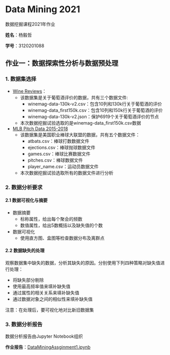 # Data Mining 2021
数据挖掘课程2021年作业

**姓名**：杨毅哲

**学号**：3120201088

## 作业一：数据探索性分析与数据预处理

### 1. 数据集选择

- [Wine Reviews](https://www.kaggle.com/zynicide/wine-reviews)：
  - 该数据集是关于葡萄酒评价的数据，共有三个数据文件:
    - winemag-data-130k-v2.csv：包含10列和130k行关于葡萄酒的评价
    - winemag-data_first150k.csv：包含10列和150k行关于葡萄酒的评价
    - winemag-data-130k-v2.json：保护6919个关于葡萄酒评价的节点
  - 本次数据挖掘试验选取的是winemag-data_first150k.csv数据
- [MLB Pitch Data 2015-2018](https://www.kaggle.com/pschale/mlb-pitch-data-20152018)
  - 该数据集是美国职业棒球大联盟的数据，共有五个数据文件：
    - atbats.csv：棒球打数数据文件
    - ejections.csv：棒球抛球数据文件
    - games.csv：棒球比赛数据文件
    - pitches.csv：棒球数据文件
    - player_name.csv：运动员数据文件
  - 本次数据挖掘试验选取所有的数据文件进行分析

### 2. 数据分析要求

#### 2.1 数据可视化与摘要

- 数据摘要
  - 标称属性，给出每个聚会的频数
  - 数值属性，给出5数概括以及缺失值的个数
- 数据可视化
  - 使用直方图、盒图等检查数据分布及离群点

#### 2.2 数据缺失的处理

观察数据集中缺失的数据，分析其缺失的原因。分别使用下列四种策略对缺失值进行处理：

- 将缺失部分剔除
- 使用最高频率值来填补缺失值
- 通过属性的相关关系来填补缺失值
- 通过数据对象之间的相似性来填补缺失值

注意：在处理后，要可视化地对比新旧数据集

### 3. 数据分析报告

数据分析报告由Jupyter Notebook组织

**作业报告**：[DataMiningAssginment1.ipynb](./DataMiningHomework1.ipynb)


